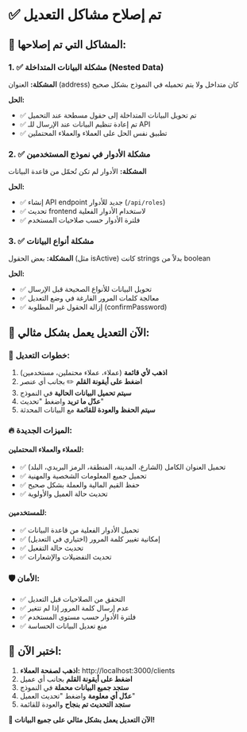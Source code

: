 # ✅ تم إصلاح مشاكل التعديل

## 🔧 المشاكل التي تم إصلاحها:

### 1. ✅ **مشكلة البيانات المتداخلة (Nested Data)**
**المشكلة:** العنوان (address) كان متداخل ولا يتم تحميله في النموذج بشكل صحيح

**الحل:**
- ✅ تم تحويل البيانات المتداخلة إلى حقول مسطحة عند التحميل
- ✅ تم إعادة تنظيم البيانات عند الإرسال للـ API
- ✅ تطبيق نفس الحل على العملاء والعملاء المحتملين

### 2. ✅ **مشكلة الأدوار في نموذج المستخدمين**
**المشكلة:** الأدوار لم تكن تُحمّل من قاعدة البيانات

**الحل:**
- ✅ إنشاء API endpoint جديد للأدوار (`/api/roles`)
- ✅ تحديث frontend لاستخدام الأدوار الفعلية
- ✅ فلترة الأدوار حسب صلاحيات المستخدم

### 3. ✅ **مشكلة أنواع البيانات**
**المشكلة:** بعض الحقول (مثل isActive) كانت strings بدلاً من boolean

**الحل:**
- ✅ تحويل البيانات للأنواع الصحيحة قبل الإرسال
- ✅ معالجة كلمات المرور الفارغة في وضع التعديل
- ✅ إزالة الحقول غير المطلوبة (confirmPassword)

## 🚀 **الآن التعديل يعمل بشكل مثالي:**

### 📝 **خطوات التعديل:**
1. **اذهب لأي قائمة** (عملاء، عملاء محتملين، مستخدمين)
2. **اضغط على أيقونة القلم** ✏️ بجانب أي عنصر
3. **سيتم تحميل البيانات الحالية** في النموذج
4. **عدّل ما تريد** واضغط "تحديث"
5. **سيتم الحفظ والعودة للقائمة** مع البيانات المحدثة

### 🔥 **الميزات الجديدة:**

#### للعملاء والعملاء المحتملين:
- ✅ تحميل العنوان الكامل (الشارع، المدينة، المنطقة، الرمز البريدي، البلد)
- ✅ تحميل جميع المعلومات الشخصية والمهنية
- ✅ حفظ القيم المالية والعملة بشكل صحيح
- ✅ تحديث حالة العميل والأولوية

#### للمستخدمين:
- ✅ تحميل الأدوار الفعلية من قاعدة البيانات
- ✅ إمكانية تغيير كلمة المرور (اختياري في التعديل)
- ✅ تحديث حالة التفعيل
- ✅ تحديث التفضيلات والإشعارات

### 🛡️ **الأمان:**
- ✅ التحقق من الصلاحيات قبل التعديل
- ✅ عدم إرسال كلمة المرور إذا لم تتغير
- ✅ فلترة الأدوار حسب مستوى المستخدم
- ✅ منع تعديل البيانات الحساسة

## 🎯 **اختبر الآن:**

1. **اذهب لصفحة العملاء:** http://localhost:3000/clients
2. **اضغط على أيقونة القلم** بجانب أي عميل
3. **ستجد جميع البيانات محملة** في النموذج
4. **عدّل أي معلومة** واضغط "تحديث العميل"
5. **ستجد التحديث تم بنجاح** والعودة للقائمة

**🎉 الآن التعديل يعمل بشكل مثالي على جميع البيانات!**













